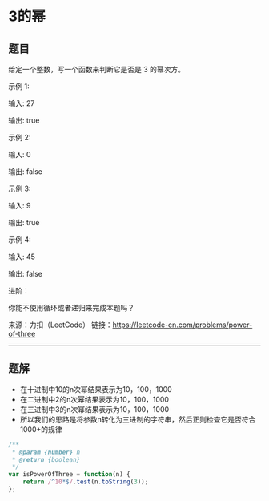 # 3的幂

## 题目

给定一个整数，写一个函数来判断它是否是 3 的幂次方。

示例 1:

输入: 27

输出: true

示例 2:

输入: 0

输出: false

示例 3:

输入: 9

输出: true

示例 4:

输入: 45

输出: false

进阶：

你能不使用循环或者递归来完成本题吗？

来源：力扣（LeetCode）
链接：https://leetcode-cn.com/problems/power-of-three

---

## 题解

- 在十进制中10的n次幂结果表示为10，100，1000
- 在二进制中2的n次幂结果表示为10，100，1000
- 在三进制中3的n次幂结果表示为10，100，1000
- 所以我们的思路是将参数n转化为三进制的字符串，然后正则检查它是否符合1000+的规律

```javascript
/**
 * @param {number} n
 * @return {boolean}
 */
var isPowerOfThree = function(n) {
    return /^10*$/.test(n.toString(3));
};
```
